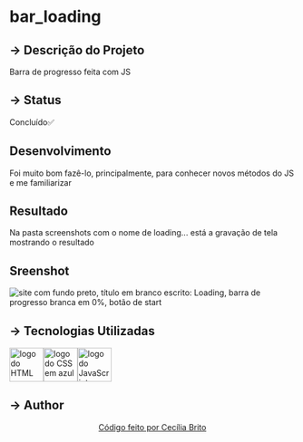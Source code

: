 # bar_loading

## → Descrição do Projeto

<p>Barra de progresso feita com JS </p>

## → Status

<p>Concluído✅</p>

## Desenvolvimento 

<p>Foi muito bom fazê-lo, principalmente, para conhecer novos métodos do JS e me familiarizar</p>

## Resultado

<p>Na pasta screenshots com o nome de loading... está a gravação de tela mostrando o resultado</p>

## Sreenshot

![site com fundo preto, título em branco escrito: Loading, barra de progresso branca em 0%, botão de start](https://user-images.githubusercontent.com/84740942/142683542-30e8fb2c-0db4-4f41-80be-25356100d8cd.png)

## → Tecnologias Utilizadas
<a href='https://developer.mozilla.org/pt-BR/docs/Web/HTML'><img src="https://cdn.jsdelivr.net/gh/devicons/devicon/icons/html5/html5-original.svg" alt='logo do HTML em laranja' width ='60' height='60'/></a><a href='https://developer.mozilla.org/pt-BR/docs/Web/CSS'><img src="https://cdn.jsdelivr.net/gh/devicons/devicon/icons/css3/css3-original.svg" alt='logo do CSS em azul'  width ='60' height='60'/></a><a href='https://developer.mozilla.org/pt-BR/docs/Web/JavaScript'><img src="https://cdn.jsdelivr.net/gh/devicons/devicon/icons/javascript/javascript-original.svg" alt='logo do JavaScript em amarelo'  width ='60' height='60' /></a>


## → Author

<p align='center'><a href="https://www.linkedin.com/in/cec%C3%ADlia-brito-santos-a22193170/">Código feito por Cecília Brito</a></p>
